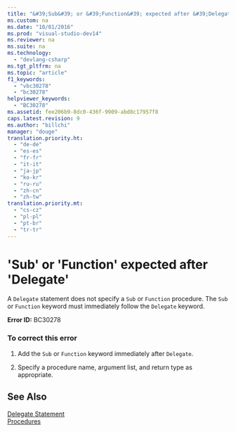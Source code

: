 ```yaml
---
title: "&#39;Sub&#39; or &#39;Function&#39; expected after &#39;Delegate&#39;"
ms.custom: na
ms.date: "10/01/2016"
ms.prod: "visual-studio-dev14"
ms.reviewer: na
ms.suite: na
ms.technology: 
  - "devlang-csharp"
ms.tgt_pltfrm: na
ms.topic: "article"
f1_keywords: 
  - "vbc30278"
  - "bc30278"
helpviewer_keywords: 
  - "BC30278"
ms.assetid: fee206b9-8dc0-436f-9909-abd8c17957f8
caps.latest.revision: 9
ms.author: "billchi"
manager: "douge"
translation.priority.ht: 
  - "de-de"
  - "es-es"
  - "fr-fr"
  - "it-it"
  - "ja-jp"
  - "ko-kr"
  - "ru-ru"
  - "zh-cn"
  - "zh-tw"
translation.priority.mt: 
  - "cs-cz"
  - "pl-pl"
  - "pt-br"
  - "tr-tr"
---
```

# &#39;Sub&#39; or &#39;Function&#39; expected after &#39;Delegate&#39;
A `Delegate` statement does not specify a `Sub` or `Function` procedure. The `Sub` or `Function` keyword must immediately follow the `Delegate` keyword.  
  
 **Error ID:** BC30278  
  
### To correct this error  
  
1.  Add the `Sub` or `Function` keyword immediately after `Delegate`.  
  
2.  Specify a procedure name, argument list, and return type as appropriate.  
  
## See Also  
 [Delegate Statement](../Topic/Delegate%20Statement.md)   
 [Procedures](../Topic/Procedures%20in%20Visual%20Basic.md)